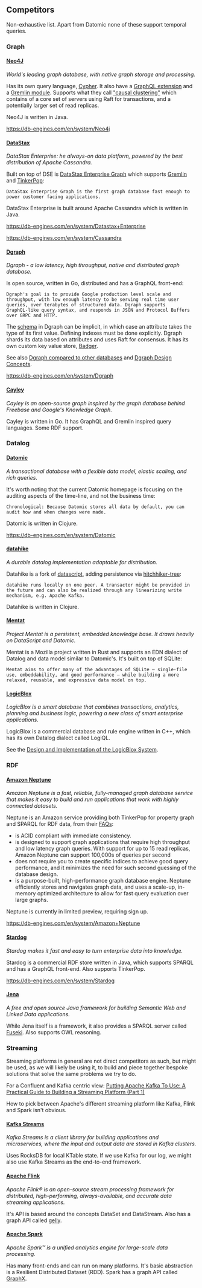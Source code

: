 ## Competitors

Non-exhaustive list. Apart from Datomic none of these support temporal
queries.

### Graph

#### [Neo4J](https://neo4j.com/)

_World's leading graph database, with native graph storage and
processing._

Has its own query language,
[Cypher](https://neo4j.com/developer/cypher/). It also have a [GraphQL
extension](https://neo4j.com/developer/graphql/) and a [Gremlin
module](http://tinkerpop.apache.org/docs/current/reference/#neo4j-gremlin). Supports
what they call ["causal
clustering"](https://neo4j.com/docs/operations-manual/current/clustering/causal-clustering/introduction/)
which contains of a core set of servers using Raft for transactions,
and a potentially larger set of read replicas.

Neo4J is written in Java.

https://db-engines.com/en/system/Neo4j

#### [DataStax](https://en.wikipedia.org/wiki/DataStax)

_DataStax Enterprise: he always-on data platform, powered by the best
distribution of Apache Cassandra._

Built on top of DSE is [DataStax Enterprise
Graph](https://docs.datastax.com/en/dse/6.0/dse-dev/datastax_enterprise/graph/graphTOC.html)
which supports [Gremlin](http://tinkerpop.apache.org/gremlin.html) and
[TinkerPop](http://tinkerpop.apache.org):

    DataStax Enterprise Graph is the first graph database fast enough to
    power customer facing applications.

DataStax Enterprise is built around Apache Cassandra which is written
in Java.

https://db-engines.com/en/system/Datastax+Enterprise

https://db-engines.com/en/system/Cassandra

#### [Dgraph](https://github.com/dgraph-io/dgraph)

_Dgraph - a low latency, high throughput, native and distributed graph
database._

Is open source, written in Go, distributed and has a GraphQL
front-end:

    Dgraph's goal is to provide Google production level scale and
    throughput, with low enough latency to be serving real time user
    queries, over terabytes of structured data. Dgraph supports
    GraphQL-like query syntax, and responds in JSON and Protocol Buffers
    over GRPC and HTTP.

The [schema](https://docs.dgraph.io/query-language/#schema) in Dgraph
can be implicit, in which case an attribute takes the type of its
first value. Defining indexes must be done explicitly. Dgraph shards
its data based on attributes and uses Raft for consensus. It has its
own custom key value store,
[Badger](https://github.com/dgraph-io/badger).

See also [Dgraph compared to other
databases](https://docs.dgraph.io/dgraph-compared-to-other-databases/)
and [Dgraph Design Concepts](https://docs.dgraph.io/design-concepts/).

https://db-engines.com/en/system/Dgraph

#### [Cayley](https://github.com/cayleygraph/cayley)

_Cayley is an open-source graph inspired by the graph database behind
Freebase and Google's Knowledge Graph._

Cayley is written in Go. It has GraphQL and Gremlin inspired query
languages. Some RDF support.

### Datalog

#### [Datomic](https://www.datomic.com/)

_A transactional database with a flexible data model, elastic scaling,
and rich queries._

It's worth noting that the current Datomic homepage is focusing on the
auditing aspects of the time-line, and not the business time:

    Chronological: Because Datomic stores all data by default, you can
    audit how and when changes were made.

Datomic is written in Clojure.

https://db-engines.com/en/system/Datomic

#### [datahike](https://github.com/replikativ/datahike)

_A durable datalog implementation adaptable for distribution._

Datahike is a fork of
[datascript](https://github.com/tonsky/datascript), adding persistence
via
[hitchhiker-tree](https://github.com/datacrypt-project/hitchhiker-tree):

    datahike runs locally on one peer. A transactor might be provided in
    the future and can also be realized through any linearizing write
    mechanism, e.g. Apache Kafka.

Datahike is written in Clojure.

#### [Mentat](https://github.com/mozilla/mentat)

_Project Mentat is a persistent, embedded knowledge base. It draws
heavily on DataScript and Datomic._

Mentat is a Mozilla project written in Rust and supports an EDN
dialect of Datalog and data model similar to Datomic's. It's built on
top of SQLite:

    Mentat aims to offer many of the advantages of SQLite — single-file
    use, embeddability, and good performance — while building a more
    relaxed, reusable, and expressive data model on top.

#### [LogicBlox](http://www.logicblox.com/)

_LogicBlox is a smart database that combines transactions, analytics,
planning and business logic, powering a new class of smart enterprise
applications._

LogicBlox is a commercial database and rule engine written in C++,
which has its own Datalog dialect called LogiQL.

See the [Design and Implementation of the LogicBlox
System](http://www.cs.ox.ac.uk/dan.olteanu/papers/logicblox-sigmod15.pdf).

### RDF

#### [Amazon Neptune](https://aws.amazon.com/neptune/)

_Amazon Neptune is a fast, reliable, fully-managed graph database
service that makes it easy to build and run applications that work
with highly connected datasets._

Neptune is an Amazon service providing both TinkerPop for property
graph and SPARQL for RDF data, from their
[FAQs](https://aws.amazon.com/neptune/faqs/):

+ is ACID compliant with immediate consistency.
+ is designed to support graph applications that require high
  throughput and low latency graph queries. With support for up to 15
  read replicas, Amazon Neptune can support 100,000s of queries per
  second
+ does not require you to create specific indices to achieve good
  query performance, and it minimizes the need for such second
  guessing of the database design.
+ is a purpose-built, high-performance graph database engine. Neptune
  efficiently stores and navigates graph data, and uses a scale-up,
  in-memory optimized architecture to allow for fast query evaluation
  over large graphs.

Neptune is currently in limited preview, requiring sign up.

https://db-engines.com/en/system/Amazon+Neptune

#### [Stardog](https://www.stardog.com/)

_Stardog makes it fast and easy to turn enterprise data into
knowledge._

Stardog is a commercial RDF store written in Java, which supports
SPARQL and has a GraphQL front-end. Also supports TinkerPop.

https://db-engines.com/en/system/Stardog

#### [Jena](https://jena.apache.org/)

_A free and open source Java framework for building Semantic Web and
Linked Data applications._

While Jena itself is a framework, it also provides a SPARQL server
called [Fuseki](https://jena.apache.org/documentation/fuseki2/). Also
supports OWL reasoning.

### Streaming

Streaming platforms in general are not direct competitors as such, but
might be used, as we will likely be using it, to build and piece
together bespoke solutions that solve the same problems we try to do.

For a Confluent and Kafka centric view: [Putting Apache Kafka To Use:
A Practical Guide to Building a Streaming Platform (Part
1)](https://www.confluent.io/blog/stream-data-platform-1/)

How to pick between Apache's different streaming platform like Kafka,
Flink and Spark isn't obvious.

#### [Kafka Streams](https://kafka.apache.org/documentation/streams/)

_Kafka Streams is a client library for building applications and
microservices, where the input and output data are stored in Kafka
clusters._

Uses RocksDB for local KTable state. If we use Kafka for our log, we
might also use Kafka Streams as the end-to-end framework.

#### [Apache Flink](https://flink.apache.org/)

_Apache Flink® is an open-source stream processing framework for
distributed, high-performing, always-available, and accurate data
streaming applications._

It's API is based around the concepts DataSet and DataStream. Also has
a graph API called
[gelly](https://ci.apache.org/projects/flink/flink-docs-release-1.4/dev/libs/gelly/).

#### [Apache Spark](https://spark.apache.org/)

_Apache Spark™ is a unified analytics engine for large-scale data
processing._

Has many front-ends and can run on many platforms. It's basic
abstraction is a Resilient Distributed Dataset (RDD). Spark has a
graph API called [GraphX](https://spark.apache.org/graphx/).

